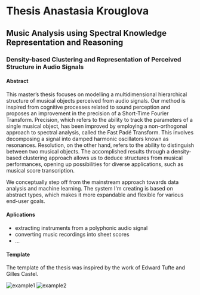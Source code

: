
# Thesis Anastasia Krouglova

## Music Analysis using Spectral Knowledge Representation and Reasoning
### Density-based Clustering and Representation of Perceived Structure in Audio Signals


#### Abstract
This master’s thesis focuses on modelling a multidimensional hierarchical
structure of musical objects perceived from audio signals. Our method is
inspired from cognitive processes related to sound perception and proposes an
improvement in the precision of a Short-Time Fourier Transform. Precision,
which refers to the ability to track the parameters of a single musical object,
has been improved by employing a non-orthogonal approach to spectral
analysis, called the Fast Padé Transform. This involves decomposing a signal into damped harmonic oscillators known as resonances. Resolution, on the other hand, refers to the ability to distinguish between two musical objects. The accomplished results through
a density-based clustering approach allows us to deduce structures from
musical performances, opening up possibilities for diverse applications, such
as musical score transcription.

We conceptually step off from the mainstream approach towards data analysis and machine learning. The system I'm creating is based on abstract types, which makes it more expandable and flexible for various end-user goals. 


#### Aplications
- extracting instruments from a polyphonic audio signal
- converting music recordings into sheet scores
- ...


#### Template
The template of the thesis was inspired by the work of Edward Tufte and Gilles Castel.

![example1](https://github.com/anastasiakrouglova/Master-Thesis-Anastasia-Krouglova/assets/41705732/3b8ec3cf-1e60-4800-9770-bae0e7b413ed)
![example2](https://github.com/anastasiakrouglova/Master-Thesis-Anastasia-Krouglova/assets/41705732/48de8bd8-2d39-49ea-9093-7f311cfb5f84)


